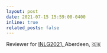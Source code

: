 ```yaml
---
layout: post
date: 2021-07-15 15:59:00-0400
inline: true
related_posts: false
---
```


Reviewer for <a href="https://inlg2021.github.io/pages/calls.html"> INLG2021, </a>Aberdeen, 🇬🇧

